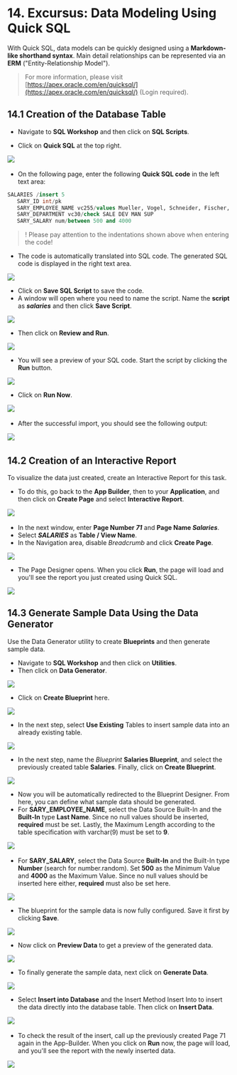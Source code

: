 # <a name="exkurs-datenmodellierung-mittels-quick-sql"></a>14. Excursus: Data Modeling Using Quick SQL

With Quick SQL, data models can be quickly designed using a **Markdown-like shorthand syntax**. Main detail relationships can be represented via an **ERM** ("Entity-Relationship Model").

> For more information, please visit [https://apex.oracle.com/en/quicksql/](https://apex.oracle.com/en/quicksql/) (Login required).

## <a name="ex-erstellung-der-datenbank-tabelle"></a>14.1 Creation of the Database Table

- Navigate to **SQL Workshop** and then click on **SQL Scripts**.

- Click on **Quick SQL** at the top right.

![](../../assets/Chapter-14/Exkurs_01.jpg)
 
- On the following page, enter the following **Quick SQL code** in the left text area:

 ```sql
SALARIES /insert 5
    SARY_ID int/pk
    SARY_EMPLOYEE_NAME vc255/values Mueller, Vogel, Schneider, Fischer, Schmidt
    SARY_DEPARTMENT vc30/check SALE DEV MAN SUP
    SARY_SALARY num/between 500 and 4000
 ```

>! Please pay attention to the indentations shown above when entering the code!

- The code is automatically translated into SQL code. The generated SQL code is displayed in the right text area.

![](../../assets/Chapter-14/Exkurs_02.jpg)

- Click on **Save SQL Script** to save the code. 
- A window will open where you need to name the script. Name the **script** as ***salaries*** and then click **Save Script**.

![](../../assets/Chapter-14/Exkurs_03.jpg)

- Then click on **Review and Run**.

![](../../assets/Chapter-14/Exkurs_04.jpg)

- You will see a preview of your SQL code. Start the script by clicking the **Run** button.

![](../../assets/Chapter-14/Exkurs_05.jpg)

- Click on **Run Now**.

![](../../assets/Chapter-14/Exkurs_06.jpg) 
 
- After the successful import, you should see the following output:

![](../../assets/Chapter-14/Exkurs_07.jpg)
 
## <a name="ex-erstellung-eines-interactive-reports"></a>14.2 Creation of an Interactive Report

To visualize the data just created, create an Interactive Report for this task.
- To do this, go back to the **App Builder**, then to your **Application**, and then click on **Create Page** and select **Interactive Report**.

![](../../assets/Chapter-14/Exkurs_08.jpg) 
 
- In the next window, enter **Page Number *71*** and **Page Name *Salaries***.
- Select ***SALARIES*** as **Table / View Name**.
- In the Navigation area, disable *Breadcrumb* and click **Create Page**.

![](../../assets/Chapter-14/Exkurs_09.jpg)

- The Page Designer opens. When you click **Run**, the page will load and you'll see the report you just created using Quick SQL.

![](../../assets/Chapter-14/Exkurs_10.jpg)

## <a name="beispieldaten-mittels-data-generator-generieren"></a>14.3 Generate Sample Data Using the Data Generator

Use the Data Generator utility to create **Blueprints** and then generate sample data.
- Navigate to **SQL Workshop** and then click on **Utilities**.
- Then click on **Data Generator**.

![](../../assets/Chapter-14/Exkurs_11.jpg)

- Click on **Create Blueprint** here.

![](../../assets/Chapter-14/Exkurs_12.jpg)

- In the next step, select **Use Existing** Tables to insert sample data into an already existing table.

![](../../assets/Chapter-14/Exkurs_13.jpg)

- In the next step, name the *Blueprint* **Salaries Blueprint**, and select the previously created table **Salaries**. Finally, click on **Create Blueprint**.

![](../../assets/Chapter-14/Exkurs_14.jpg) 

- Now you will be automatically redirected to the Blueprint Designer. From here, you can define what sample data should be generated.
- For **SARY_EMPLOYEE_NAME**, select the Data Source Built-In and the **Built-In** type **Last Name**. Since no null values should be inserted, **required** must be set. Lastly, the Maximum Length according to the table specification with varchar(9) must be set to **9**.

![](../../assets/Chapter-14/Exkurs_15.jpg) 
 
- For **SARY_SALARY**, select the Data Source **Built-In** and the Built-In type **Number** (search for number.random). Set **500** as the Minimum Value and **4000** as the Maximum Value. Since no null values should be inserted here either, **required** must also be set here.

![](../../assets/Chapter-14/Exkurs_16.jpg)

- The blueprint for the sample data is now fully configured. Save it first by clicking **Save**.

![](../../assets/Chapter-14/Exkurs_17.jpg)

- Now click on **Preview Data** to get a preview of the generated data.

![](../../assets/Chapter-14/Exkurs_18.jpg)

- To finally generate the sample data, next click on **Generate Data**.

![](../../assets/Chapter-14/Exkurs_19.jpg)

- Select **Insert into Database** and the Insert Method Insert Into to insert the data directly into the database table. Then click on **Insert Data**.
 
![](../../assets/Chapter-14/Exkurs_20.jpg)
 
- To check the result of the insert, call up the previously created Page 71 again in the App-Builder. When you click on **Run** now, the page will load, and you'll see the report with the newly inserted data.

![](../../assets/Chapter-14/Exkurs_21.jpg)